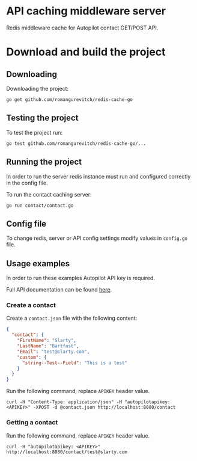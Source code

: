 # API caching middleware server
Redis middleware cache for Autopilot contact GET/POST API. 

# Download and build the project  

## Downloading 
Downloading the project:

`go get github.com/romangurevitch/redis-cache-go`

## Testing the project
To test the project run:

`go test github.com/romangurevitch/redis-cache-go/...`

## Running the project
In order to run the server redis instance must run and configured correctly in the config file. 

To run the contact caching server: 

`go run contact/contact.go`

## Config file 
To change redis, server or API config settings modify values in `config.go` file.  

## Usage examples
In order to run these examples Autopilot API key is required. 

Full API documentation can be found [here](https://autopilot.docs.apiary.io/).

### Create a contact
Create a `contact.json` file with the following content: 

```json
{
  "contact": {
    "FirstName": "Slarty",
    "LastName": "Bartfast",
    "Email": "test@slarty.com",
    "custom": {
      "string--Test--Field": "This is a test"
    }
  }
}
```

Run the following command, replace `APIKEY` header value.  

```shell script
curl -H "Content-Type: application/json" -H "autopilotapikey: <APIKEY>" -XPOST -d @contact.json http://localhost:8080/contact
```

### Getting a contact
Run the following command, replace `APIKEY` header value.  

```shell script
curl -H "autopilotapikey: <APIKEY>" http://localhost:8080/contact/test@slarty.com
```